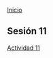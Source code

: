 <!-- No borrar o modificar -->
[Inicio](./index.md)

## Sesión 11 


[Actividad 11](https://colab.research.google.com/drive/1TEv0FcNTIuaPnwN7sPp0xon8JmzuO6Ik?usp=sharing)

<!-- Su documentación aquí -->






